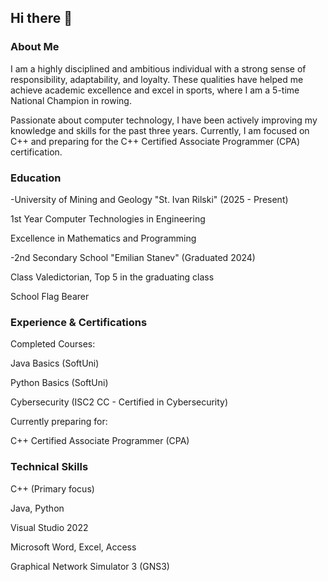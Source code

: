 ## Hi there 👋

<!--
**ivokovachki/ivokovachki** is a ✨ _special_ ✨ repository because its `README.md` (this file) appears on your GitHub profile.

Here are some ideas to get you started:

- 🔭 I’m currently working on ...
- 🌱 I’m currently learning ...
- 👯 I’m looking to collaborate on ...
- 🤔 I’m looking for help with ...
- 💬 Ask me about ...
- 📫 How to reach me: ...
- 😄 Pronouns: ...
- ⚡ Fun fact: ...
-->
### About Me
I am a highly disciplined and ambitious individual with a strong sense of responsibility, adaptability, and loyalty. These qualities have helped me achieve academic excellence and excel in sports, where I am a 5-time National Champion in rowing.

Passionate about computer technology, I have been actively improving my knowledge and skills for the past three years. Currently, I am focused on C++ and preparing for the C++ Certified Associate Programmer (CPA) certification.

### Education
-University of Mining and Geology "St. Ivan Rilski" (2025 - Present)

1st Year Computer Technologies in Engineering

  Excellence in Mathematics and Programming

-2nd Secondary School "Emilian Stanev" (Graduated 2024)

  Class Valedictorian, Top 5 in the graduating class

  School Flag Bearer

### Experience & Certifications
Completed Courses:

Java Basics (SoftUni)

Python Basics (SoftUni)

Cybersecurity (ISC2 CC - Certified in Cybersecurity)

Currently preparing for:

C++ Certified Associate Programmer (CPA)

### Technical Skills
C++ (Primary focus)

Java, Python

Visual Studio 2022

Microsoft Word, Excel, Access

Graphical Network Simulator 3 (GNS3)
